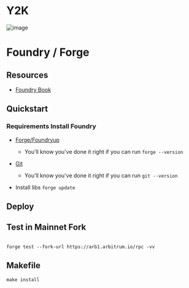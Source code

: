 # Y2K

![image](https://user-images.githubusercontent.com/15989933/168874410-a2ce1798-8d72-4fce-a6ba-b61d4303a3e9.png)

# Foundry / Forge

## Resources

- [Foundry Book](https://book.getfoundry.sh/index.html)

## Quickstart

### Requirements Install Foundry

- [Forge/Foundryup](https://github.com/gakonst/foundry#installation)

  - You'll know you've done it right if you can run `forge --version`
- [Git](https://git-scm.com/book/en/v2/Getting-Started-Installing-Git)

  - You'll know you've done it right if you can run `git --version`
- Install libs
  ``forge update``

## Deploy


## Test in Mainnet Fork

```

forge test --fork-url https://arb1.arbitrum.io/rpc -vv

```

## Makefile

```
make install
```
